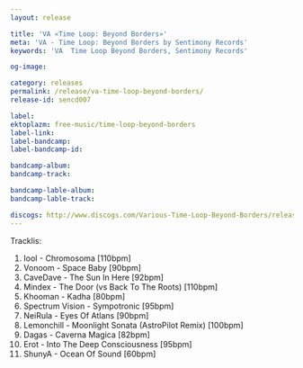 ```yaml
---
layout: release

title: 'VA «Time Loop: Beyond Borders»'
meta: 'VA - Time Loop: Beyond Borders by Sentimony Records'
keywords: 'VA  Time Loop Beyond Borders, Sentimony Records'

og-image: 

category: releases
permalink: /release/va-time-loop-beyond-borders/
release-id: sencd007

label: 
ektoplazm: free-music/time-loop-beyond-borders
label-link: 
label-bandcamp: 
label-bandcamp-id: 

bandcamp-album: 
bandcamp-track: 

bandcamp-lable-album: 
bandcamp-lable-track: 

discogs: http://www.discogs.com/Various-Time-Loop-Beyond-Borders/release/2443978
---
```


Tracklis:

01. IooI - Chromosoma [110bpm]
02. Vonoom - Space Baby [90bpm]
03. CaveDave - The Sun In Here [92bpm]
04. Mindex - The Door (vs Back To The Roots) [110bpm]
05. Khooman - Kadha [80bpm]
06. Spectrum Vision - Sympotronic [95bpm]
07. NeiRula - Eyes Of Atlans [90bpm]
08. Lemonchill - Moonlight Sonata (AstroPilot Remix) [100bpm]
09. Dagas - Caverna Magica [82bpm]
10. Erot - Into The Deep Consciousness [95bpm]
11. ShunyA - Ocean Of Sound [60bpm]

